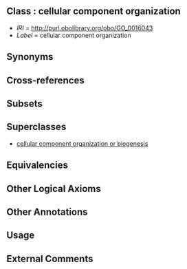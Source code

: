 
## Class : cellular component organization

 * *IRI* = http://purl.obolibrary.org/obo/GO_0016043
 * *Label* = cellular component organization

## Synonyms


## Cross-references


## Subsets


## Superclasses

 * [cellular component organization or biogenesis](../../GO/40/GO_0071840.md)

## Equivalencies


## Other Logical Axioms


## Other Annotations


## Usage


## External Comments

